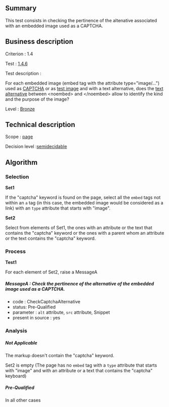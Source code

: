 ## Summary

This test consists in checking the pertinence of the altenative associated with an embedded image used as a CAPTCHA.

## Business description

Criterion : 1.4

Test : [1.4.6](http://www.accessiweb.org/index.php/accessiweb-22-english-version.html#test-1-4-6)

Test description :

For each embedded image (embed tag with the attribute type=&quot;image/...&quot;) used as [CAPTCHA](http://www.accessiweb.org/index.php/glossary-76.html#mcaptcha) or as [test image](http://www.accessiweb.org/index.php/glossary-76.html#mImgTest) and with a text alternative, does the [text alternative](http://www.accessiweb.org/index.php/glossary-76.html#mAltTexteImg) between &lt;noembed&gt; and &lt;/noembed&gt; allow to identify the kind and the purpose of the image?

Level : [Bronze](/en/category/rules-design/accessiweb-11/level/bronze)

## Technical description

Scope : [page](/en/category/rules-design/accessiweb-11/scope/page)

Decision level :[semidecidable](/en/category/rules-design/accessiweb-11/decision-level/semidecidable)

## Algorithm

### Selection

**Set1**

If the "captcha" keyword is found on the page, select all the `embed` tags not within an `a` tag (in this case, the embedded image would be considered as a link) with an `type` attribute that starts with "image".

**Set2**

Select from elements of Set1, the ones with an attribute or the text that contains the "captcha" keyword or the ones with a parent whom an attribute or the text contains the "captcha" keyword.

### Process

**Test1**

For each element of Set2, raise a MessageA

##### MessageA : Check the pertinence of the alternative of the embedded image used as a CAPTCHA. 

-   code : CheckCaptchaAlternative
-   status: Pre-Qualified
-   parameter : `alt` attribute, `src` attribute, Snippet
-   present in source : yes

### Analysis

##### Not Applicable

The markup doesn't contain the "captcha" keyword.

Set2 is empty (The page has no `embed` tag with a `type` attribute that starts with "image" and with an attribute or a text that contains the "captcha" keyboard) 

##### Pre-Qualified

In all other cases
